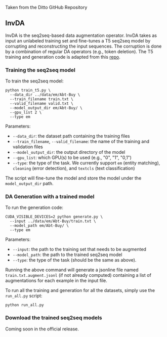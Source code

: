 Taken from the Ditto GitHub Repository


## InvDA

InvDA is the seq2seq-based data augmentation operator. InvDA takes as input an unlabeled training set and fine-tunes a T5 seq2seq model by corrupting and reconstructing the input sequences. The corruption is done by a combination of regular DA operators (e.g., token deletion). The T5 training and generation code is adapted from this [repo](https://github.com/ramsrigouthamg/Paraphrase-any-question-with-T5-Text-To-Text-Transfer-Transformer-).

### Training the seq2seq model

To train the seq2seq model:
```
python train_t5.py \
  --data_dir ../data/em/Abt-Buy \
  --train_filename train.txt \
  --valid_filename valid.txt \
  --model_output_dir em/Abt-Buy/ \
  --gpu_list 2 \
  --type em
```

Parameters:
* ``--data_dir``: the dataset path containing the training files
* ``--train_filename``, ``--valid_filename``: the name of the training and validation files
* ``--model_output_dir``: the output directory of the model
* ``--gpu_list``: which GPU(s) to be used (e.g., "0", "1", "0,1")
* ``--type``: the type of the task. We currently support ``em`` (entity matching), ``cleaning`` (error detection), and ``textcls`` (text classification)

The script will fine-tune the model and store the model under the ``model_output_dir`` path.

### DA Generation with a trained model

To run the generation code:
```
CUDA_VISIBLE_DEVICES=2 python generate.py \
  --input ../data/em/Abt-Buy/train.txt \
  --model_path em/Abt-Buy/ \
  --type em
```

Parameters:
* ``--input``: the path to the training set that needs to be augmented
* ``--model_path``: the path to the trained seq2seq model
* ``--type``: the type of the task (should be the same as above). 

Running the above command will generate a jsonline file named ``train.txt.augment.jsonl`` (if not already computed) containing a list of augmentations for each example in the input file.


To run all the training and generation for all the datasets, simply use the ``run_all.py`` script:
```
python run_all.py
```

### Download the trained seq2seq models

Coming soon in the official release.
